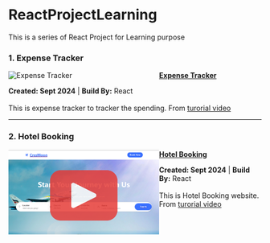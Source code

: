 # ReactProjectLearning

This is a series of React Project for Learning purpose

### 1. Expense Tracker

<p align="left">
<img src="https://github.com/user-attachments/assets/bd57f8d9-9fc1-47cb-90be-3be517087b81" alt="Expense Tracker" width="300px" align="left" />
<a href="https://github.com/kiaky0/ReactProjectLearning/tree/main/Expense_Tracker" title=""><strong>Expense Tracker</strong></a>
<div><strong>Created: Sept 2024</strong> | <strong>Build By:</strong> React</strong></div> 
<br/> This is expense tracker to tracker the spending. From <a href="https://www.youtube.com/watch?v=XuFDcZABiDQ&list=PLillGF-RfqbY3c2r0htQyVbDJJoBFE6Rb">turorial video</a>
 </p>

<hr>

### 2. Hotel Booking

<p align="left">
 <a href="https://www.youtube.com/watch?v=KRw4SIuHTDk">
  <img src="https://github.com/kiaky0/ReactProjectLearning/blob/main/Hotel%20Booking/HotelBooking.png" alt="Expense Tracker" width="300px" align="left" />
 </a>
<a href="https://github.com/kiaky0/ReactProjectLearning/tree/main/Hotel%20Booking" title=""><strong>Hotel Booking</strong></a>
<div><strong>Created: Sept 2024</strong> | <strong>Build By:</strong> React</strong></div> 
<br/> This is Hotel Booking website. From <a href="https://www.youtube.com/watch?v=g-yzb_jUEUc&list=PLjKQAgADL-q5TgMYNp1SOGKiY6M78PjE0&index=2">turorial video</a>
 </p> <br/>

